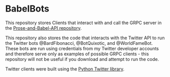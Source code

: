 # BabelBots

This repository stores Clients that interact with and call the GRPC server in the [Prose-and-Babel-API repository](https://github.com/jfahmy/Prose-and-Babel-API).

This repository also stores the code that interacts with the Twitter API to run the Twitter bots @BardFibonacci, @BotQuixotic, and @WorldFameBot.  These bots are run using credentials from my Twitter developer accounts and therefore serve only as examples of possible GRPC clients - this repository will not be useful if you download and attempt to run the code.  

Twitter clients were built using the [Python Twitter library](https://python-twitter.readthedocs.io/en/latest/).
